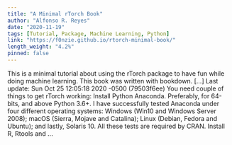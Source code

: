 ```yaml
---
title: "A Minimal rTorch Book"
author: "Alfonso R. Reyes"
date: "2020-11-19"
tags: [Tutorial, Package, Machine Learning, Python]
link: "https://f0nzie.github.io/rtorch-minimal-book/"
length_weight: "4.2%"
pinned: false
---
```


This is a minimal tutorial about using the rTorch package to have fun while doing machine learning. This book was written with bookdown. [...] Last update: Sun Oct 25 12:05:18 2020 -0500 (79503f6ee) You need couple of things to get rTorch working: Install Python Anaconda. Preferably, for 64-bits, and above Python 3.6+. I have successfully tested Anaconda under four different operating systems: Windows (Win10 and Windows Server 2008); macOS (Sierra, Mojave and Catalina); Linux (Debian, Fedora and Ubuntu); and lastly, Solaris 10. All these tests are required by CRAN. Install R, Rtools and ...
